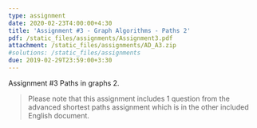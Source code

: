 ```yaml
---
type: assignment
date: 2020-02-23T4:00:00+4:30
title: 'Assignment #3 - Graph Algorithms - Paths 2'
pdf: /static_files/assignments/Assignment3.pdf
attachment: /static_files/assignments/AD_A3.zip
#solutions: /static_files/assignments
due: 2019-02-29T23:59:00+3:30
---
```

Assignment #3 Paths in graphs 2.
> Please note that this assignment includes 1 question from the advanced shortest paths assignment which is in the other included English document.